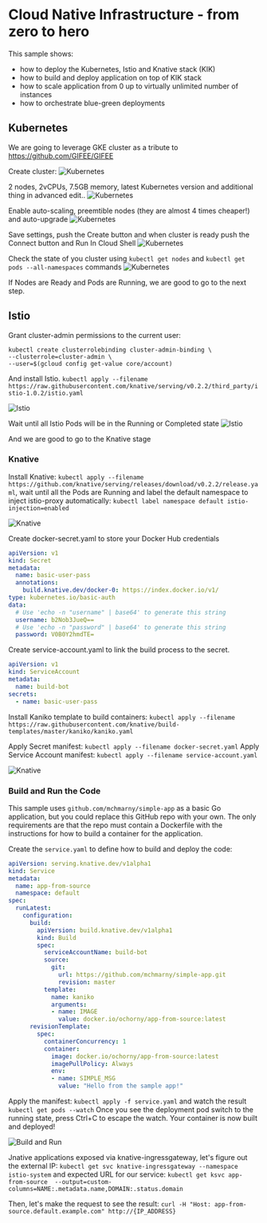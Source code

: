 # Cloud Native Infrastructure - from zero to hero

This sample shows:
- how to deploy the Kubernetes, Istio and Knative stack (KIK)
- how to build and deploy application on top of KIK stack
- how to scale application from 0 up to virtually unlimited number of instances
- how to orchestrate blue-green deployments

## Kubernetes
We are going to leverage GKE cluster as a tribute to https://github.com/GIFEE/GIFEE

Create cluster:
![Kubernetes](./img/1.png)

2 nodes, 2vCPUs, 7.5GB memory, latest Kubernetes version and additional thing in advanced edit..
![Kubernetes](./img/2.png)

Enable auto-scaling, preemtible nodes (they are almost 4 times cheaper!) and auto-upgrade
![Kubernetes](./img/3.png)

Save settings, push the Create button and when cluster is ready push the Connect button and Run In Cloud Shell 
![Kubernetes](./img/4.png)

Check the state of you cluster using `kubectl get nodes` and `kubectl get pods --all-namespaces` commands
![Kubernetes](./img/5.png)

If Nodes are Ready and Pods are Running, we are good to go to the next step.

## Istio

Grant cluster-admin permissions to the current user:
```
kubectl create clusterrolebinding cluster-admin-binding \
--clusterrole=cluster-admin \
--user=$(gcloud config get-value core/account)
```

And install Istio. `kubectl apply --filename https://raw.githubusercontent.com/knative/serving/v0.2.2/third_party/istio-1.0.2/istio.yaml`

![Istio](./img/6.png)

<!-- If you see "unable to recognize ..." errors, just apply the previous command again -->
<!-- ![Istio](./img/7.png) -->

Wait until all Istio Pods will be in the Running or Completed state
![Istio](./img/8.png)

And we are good to go to the Knative stage

### Knative
Install Knative: `kubectl apply --filename https://github.com/knative/serving/releases/download/v0.2.2/release.yaml`, wait until all the Pods are Running and label the default namespace to inject istio-proxy automatically: `kubectl label namespace default istio-injection=enabled`

![Knative](./img/9.png)

Create docker-secret.yaml to store your Docker Hub credentials
```yaml
apiVersion: v1
kind: Secret
metadata:
  name: basic-user-pass
  annotations:
    build.knative.dev/docker-0: https://index.docker.io/v1/
type: kubernetes.io/basic-auth
data:
  # Use 'echo -n "username" | base64' to generate this string
  username: b2Nob3JueQ==
  # Use 'echo -n "password" | base64' to generate this string
  password: V0B0Y2hmdTE=
```
Create service-account.yaml to link the build process to the secret.
```yaml
apiVersion: v1
kind: ServiceAccount
metadata:
  name: build-bot
secrets:
  - name: basic-user-pass
```

Install Kaniko template to build containers: `kubectl apply --filename https://raw.githubusercontent.com/knative/build-templates/master/kaniko/kaniko.yaml`

Apply Secret manifest: `kubectl apply --filename docker-secret.yaml`
Apply Service Account manifest: `kubectl apply --filename service-account.yaml`

![Knative](./img/10.png)

### Build and Run the Code

This sample uses `github.com/mchmarny/simple-app` as a basic Go application, but you could replace this GitHub repo with your own. The only requirements are that the repo must contain a Dockerfile with the instructions for how to build a container for the application.

Create the `service.yaml` to define how to build and deploy the code:

```yaml
apiVersion: serving.knative.dev/v1alpha1
kind: Service
metadata:
  name: app-from-source
  namespace: default
spec:
  runLatest:
    configuration:
      build:
        apiVersion: build.knative.dev/v1alpha1
        kind: Build
        spec:
          serviceAccountName: build-bot
          source:
            git:
              url: https://github.com/mchmarny/simple-app.git
              revision: master
          template:
            name: kaniko
            arguments:
            - name: IMAGE
              value: docker.io/ochorny/app-from-source:latest
      revisionTemplate:
        spec:
          containerConcurrency: 1
          container:
            image: docker.io/ochorny/app-from-source:latest
            imagePullPolicy: Always
            env:
            - name: SIMPLE_MSG
              value: "Hello from the sample app!"
```

Apply the manifest: `kubectl apply -f service.yaml` and watch the result `kubectl get pods --watch`
Once you see the deployment pod switch to the running state, press Ctrl+C to escape the watch. Your container is now built and deployed!

![Build and Run](./img/11.png)

Jnative applications exposed via knative-ingressgateway, let's figure out the external IP: `kubectl get svc knative-ingressgateway --namespace istio-system` and expected URL for our service: `kubectl get ksvc app-from-source  --output=custom-columns=NAME:.metadata.name,DOMAIN:.status.domain`

Then, let's make the request to see the result: `curl -H "Host: app-from-source.default.example.com" http://{IP_ADDRESS}`


